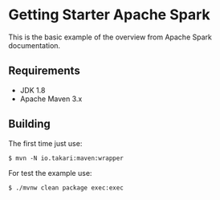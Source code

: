 # Getting Starter Apache Spark

This is the basic example of the overview from Apache Spark documentation.

## Requirements

- JDK 1.8
- Apache Maven 3.x

## Building

The first time just use:

`$ mvn -N io.takari:maven:wrapper`

For test the example use:

`$ ./mvnw clean package exec:exec`
